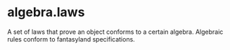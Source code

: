 # algebra.laws

A set of laws that prove an object conforms to a certain algebra. Algebraic rules conform to fantasyland specifications.
